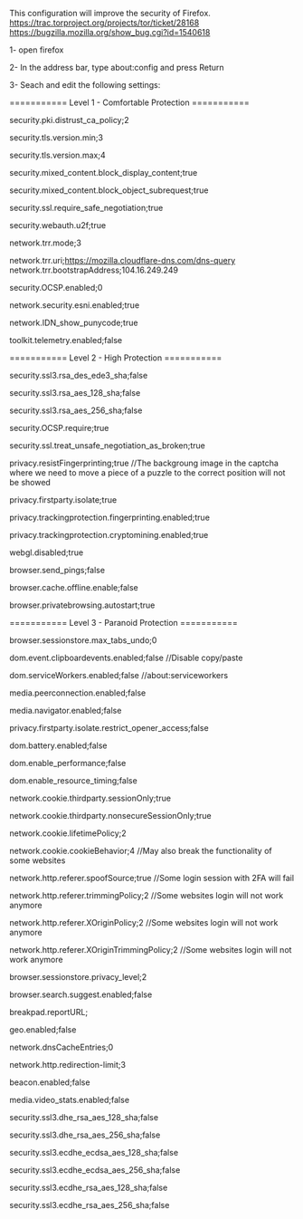 This configuration will improve the security of Firefox.
https://trac.torproject.org/projects/tor/ticket/28168
https://bugzilla.mozilla.org/show_bug.cgi?id=1540618

1- open firefox

2- In the address bar, type about:config and press Return

3- Seach and edit the following settings:


=========== Level 1 - Comfortable Protection ===========

security.pki.distrust_ca_policy;2

security.tls.version.min;3

security.tls.version.max;4

security.mixed_content.block_display_content;true

security.mixed_content.block_object_subrequest;true

security.ssl.require_safe_negotiation;true

security.webauth.u2f;true

network.trr.mode;3

network.trr.uri;https://mozilla.cloudflare-dns.com/dns-query
network.trr.bootstrapAddress;104.16.249.249

security.OCSP.enabled;0

network.security.esni.enabled;true

network.IDN_show_punycode;true

toolkit.telemetry.enabled;false

=========== Level 2 - High Protection ===========

security.ssl3.rsa_des_ede3_sha;false

security.ssl3.rsa_aes_128_sha;false

security.ssl3.rsa_aes_256_sha;false

security.OCSP.require;true

security.ssl.treat_unsafe_negotiation_as_broken;true

privacy.resistFingerprinting;true //The backgroung image in the captcha where we need to move a piece of a puzzle to the correct position will not be showed

privacy.firstparty.isolate;true

privacy.trackingprotection.fingerprinting.enabled;true

privacy.trackingprotection.cryptomining.enabled;true

webgl.disabled;true

browser.send_pings;false

browser.cache.offline.enable;false

browser.privatebrowsing.autostart;true


=========== Level 3 - Paranoid Protection ===========

browser.sessionstore.max_tabs_undo;0

dom.event.clipboardevents.enabled;false //Disable copy/paste

dom.serviceWorkers.enabled;false //about:serviceworkers

media.peerconnection.enabled;false

media.navigator.enabled;false

privacy.firstparty.isolate.restrict_opener_access;false

dom.battery.enabled;false

dom.enable_performance;false

dom.enable_resource_timing;false

network.cookie.thirdparty.sessionOnly;true

network.cookie.thirdparty.nonsecureSessionOnly;true

network.cookie.lifetimePolicy;2

network.cookie.cookieBehavior;4 //May also break the functionality of some websites

network.http.referer.spoofSource;true //Some login session with 2FA will fail

network.http.referer.trimmingPolicy;2 //Some websites login will not work anymore

network.http.referer.XOriginPolicy;2 //Some websites login will not work anymore

network.http.referer.XOriginTrimmingPolicy;2 //Some websites login will not work anymore

browser.sessionstore.privacy_level;2

browser.search.suggest.enabled;false

breakpad.reportURL;

geo.enabled;false

network.dnsCacheEntries;0

network.http.redirection-limit;3

beacon.enabled;false

media.video_stats.enabled;false

security.ssl3.dhe_rsa_aes_128_sha;false

security.ssl3.dhe_rsa_aes_256_sha;false

security.ssl3.ecdhe_ecdsa_aes_128_sha;false

security.ssl3.ecdhe_ecdsa_aes_256_sha;false

security.ssl3.ecdhe_rsa_aes_128_sha;false

security.ssl3.ecdhe_rsa_aes_256_sha;false
